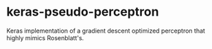 # keras-pseudo-perceptron
Keras implementation of a gradient descent optimized perceptron that highly mimics Rosenblatt's.
